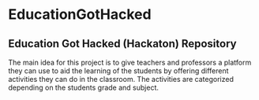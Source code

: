 # EducationGotHacked

## Education Got Hacked (Hackaton) Repository

The main idea for this project is to give teachers and professors a platform they can use to aid the learning of the students by offering different activities they can do in the classroom. The activities are categorized depending on the students grade and subject. 

<!---
![](ScreenShots\HomePage.png)
![](ScreenShots\ChooseGrade.png)
![](ScreenShots\ChooseActivity.png) --->
